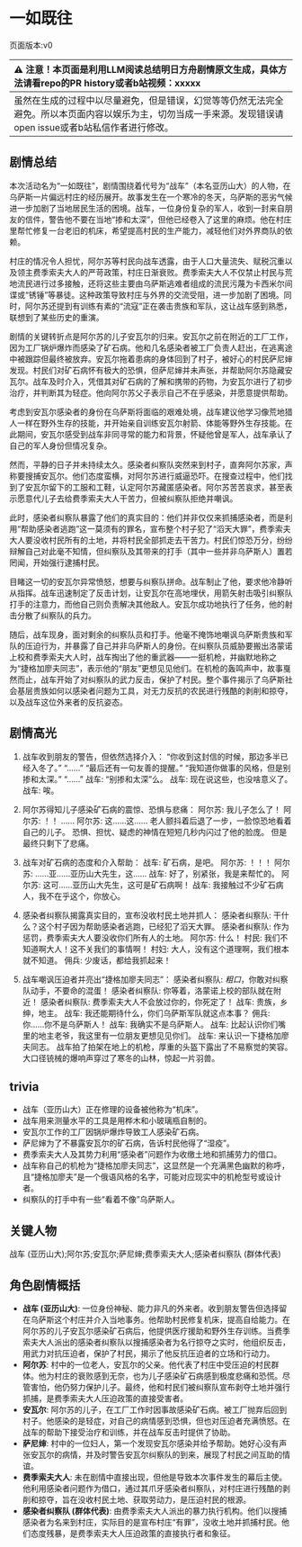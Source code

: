 # 一如既往
页面版本:v0
 

| :warning: 注意！本页面是利用LLM阅读总结明日方舟剧情原文生成，具体方法请看repo的PR history或者b站视频：xxxxx           |
|:----------------------------|
| 虽然在生成的过程中以尽量避免，但是错误，幻觉等等仍然无法完全避免。所以本页面内容以娱乐为主，切勿当成一手来源。发现错误请open issue或者b站私信作者进行修改。|



## 剧情总结
本次活动名为“一如既往”，剧情围绕着代号为“战车”（本名亚历山大）的人物，在乌萨斯一片偏远村庄的经历展开。故事发生在一个寒冷的冬天，乌萨斯的恶劣气候进一步加剧了当地居民生活的困境。战车，一位身份复杂的军人，收到一封来自朋友的信件，警告他不要在当地“掺和太深”，但他已经卷入了这里的麻烦。他在村庄里帮忙修复一台老旧的机床，希望提高村民的生产能力，减轻他们对外界商队的依赖。

村庄的情况令人担忧，阿尔苏等村民向战车透露，由于人口大量流失、赋税沉重以及领主费季索夫大人的严苛政策，村庄日渐衰败。费季索夫大人不仅禁止村民与荒地流民进行过多接触，还将这些主要由乌萨斯逃难者组成的流民污蔑为卡西米尔间谍或“锈锤”等暴徒。这种政策导致村庄与外界的交流受阻，进一步加剧了困境。同时，阿尔苏还提到有训练有素的“流寇”正在袭击贵族和军队，这让战车感到熟悉，联想到了某些历史的重演。

剧情的关键转折点是阿尔苏的儿子安瓦尔的归来。安瓦尔之前在附近的工厂工作，因为工厂锅炉爆炸而感染了矿石病。他和几名感染者被工厂负责人赶出，在逃离途中被跟踪但最终被放弃。安瓦尔拖着患病的身体回到了村子，被好心的村民萨尼婶发现。村民们对矿石病怀有极大的恐惧，但萨尼婶并未声张，并帮助阿尔苏隐藏安瓦尔。战车及时介入，凭借其对矿石病的了解和携带的药物，为安瓦尔进行了初步治疗，并判断其为轻症。他向阿尔苏父子表示自己不在乎感染，并愿意提供帮助。

考虑到安瓦尔感染者的身份在乌萨斯将面临的艰难处境，战车建议他学习像荒地猎人一样在野外生存的技能，并开始亲自训练安瓦尔射箭、体能等野外生存技能。在此期间，安瓦尔感受到战车非同寻常的能力和背景，怀疑他曾是军人，战车承认了自己的军人身份但情况复杂。

然而，平静的日子并未持续太久。感染者纠察队突然来到村子，直奔阿尔苏家，声称要搜捕安瓦尔。他们态度蛮横，对阿尔苏进行威逼恐吓。在搜查过程中，他们找到了安瓦尔留下的工服和工鞋，认定阿尔苏藏匿感染者。阿尔苏苦苦哀求，甚至表示愿意代儿子去给费季索夫大人干苦力，但被纠察队拒绝并嘲讽。

此时，感染者纠察队暴露了他们的真实目的：他们并非仅仅来抓捕感染者，而是利用“帮助感染者逃跑”这一莫须有的罪名，宣布整个村子犯了“滔天大罪”，费季索夫大人要没收村民所有的土地，并将村民全部抓走去干苦力。村民们惊恐万分，纷纷辩解自己对此毫不知情，但纠察队及其带来的打手（其中一些并非乌萨斯人）置若罔闻，开始强行逮捕村民。

目睹这一切的安瓦尔异常愤怒，想要与纠察队拼命。战车制止了他，要求他冷静听从指挥。战车迅速制定了反击计划，让安瓦尔在高地埋伏，用箭矢射击吸引纠察队打手的注意力，而他自己则负责解决其他敌人。安瓦尔成功地执行了任务，他的射击分散了纠察队的兵力。

随后，战车现身，面对剩余的纠察队员和打手。他毫不掩饰地嘲讽乌萨斯贵族和军队的压迫行为，并暴露了自己并非乌萨斯人的身份。在纠察队员威胁要搬出洛蒙诺上校和费季索夫大人时，战车掏出了他的重武器——一挺机枪，并幽默地称之为“捷格加廖夫同志”，表示他的“朋友”更想见见他们。在机枪的轰鸣声中，故事戛然而止，战车开始了对纠察队的武力反击，保护了村民。整个事件揭示了乌萨斯社会基层贵族如何以感染者问题为工具，对无力反抗的农民进行残酷的剥削和掠夺，以及战车这位外来者的反抗姿态。
## 剧情高光
1.  战车收到朋友的警告，但依然选择介入：
    “你收到这封信的时候，那边多半已经入冬了。”
    “......”
    “最后还有一句友善的提醒。”
    “我知道你做事的风格，但是别掺和太深。”
    “......”
    战车: “别掺和太深”么。
    战车: 现在说这些，也没啥意义了。
    战车: 唉。

2.  阿尔苏得知儿子感染矿石病的震惊、恐惧与悲痛：
    阿尔苏: 我儿子怎么了！
    阿尔苏: ！！
    ......
    阿尔苏: 这......这......
    老人颤抖着后退了一步，一脸惊恐地看着自己的儿子。
    恐惧、担忧、疑虑的神情在短短几秒内闪过了他的脸庞。
    但是最终只剩下了悲痛。

3.  战车对矿石病的态度和介入帮助：
    战车: 矿石病，是吧。
    阿尔苏: ！！！
    阿尔苏: ......亚......亚历山大先生，这......
    战车: 好了，别紧张，我是来帮忙的。
    阿尔苏: 这可......亚历山大先生，这可是矿石病啊！
    战车: 我接触过不少矿石病人，我不在乎这个，你放心。

4.  感染者纠察队揭露真实目的，宣布没收村民土地并抓人：
    感染者纠察队: 干什么？这个村子因为帮助感染者逃跑，已经犯了滔天大罪。
    感染者纠察队: 作为惩罚，费季索夫大人要没收你们所有人的土地。
    阿尔苏: 什么！
    村民: 我们不知道啊大人！这不关我们的事情啊！
    村妇: 大人，没有这个道理啊，我们根本就不知道。
    佣兵: 少废话，都给我抓起来！

5.  战车嘲讽压迫者并亮出“捷格加廖夫同志”：
    感染者纠察队: *粗口*，你敢对纠察队动手，不要命的混蛋！
    感染者纠察队: 你等着，洛蒙诺上校的部队就在附近！
    感染者纠察队: 费季索夫大人不会放过你的，你死定了！
    战车: 贵族，乡绅，地主。
    战车: 我还能期待什么，你们乌萨斯军队就这点本事？
    佣兵: 你......你不是乌萨斯人！
    战车: 我确实不是乌萨斯人。
    战车: 比起认识你们嘴里的地主老爷，我这里有一位朋友更想见见你们。
    战车: 来认识一下捷格加廖夫同志。
    战车拍了拍架在地上的机枪，厚重的头盔下露出了不易察觉的笑容。
    大口径铳械的爆响声穿过了寒冬的山林，惊起一片羽兽。
## trivia
*   战车（亚历山大）正在修理的设备被他称为“机床”。
*   战车用来测量水平的工具是用桦木和小玻璃瓶自制的。
*   安瓦尔工作的工厂因锅炉爆炸导致工人感染矿石病。
*   萨尼婶为了不暴露安瓦尔的矿石病，告诉村民他得了“湿疫”。
*   费季索夫大人及其势力利用“感染者”问题作为收缴土地和抓捕劳力的借口。
*   战车称自己的机枪为“捷格加廖夫同志”，这显然是一个充满黑色幽默的称呼，且“捷格加廖夫”是一个俄语风格的名字，可能对应现实中的机枪型号或设计者。
*   纠察队的打手中有一些“看着不像”乌萨斯人。
## 关键人物
战车 (亚历山大);阿尔苏;安瓦尔;萨尼婶;费季索夫大人;感染者纠察队 (群体代表)
## 角色剧情概括
-   **战车 (亚历山大)**: 一位身份神秘、能力非凡的外来者。收到朋友警告但选择留在乌萨斯这个村庄并介入当地事务。他帮助村民修复机床，提高自给能力。在阿尔苏的儿子安瓦尔感染矿石病后，他提供医疗援助和野外生存训练。当费季索夫大人派出的感染者纠察队以搜捕感染者为名行掠夺之实时，他组织反击，用武力对抗压迫者，保护了村民，揭示了他反抗压迫者的立场和行动力。
-   **阿尔苏**: 村中的一位老人，安瓦尔的父亲。他代表了村庄中受压迫的村民群体。他为村庄的衰败感到无奈，也为儿子感染矿石病感到极度悲痛和恐慌。尽管害怕，他仍努力保护儿子。最终，他和村民们被纠察队宣布剥夺土地并强行抓捕，是费季索夫大人压迫政策的直接受害者。
-   **安瓦尔**: 阿尔苏的儿子，在工厂工作时因事故感染矿石病。被工厂抛弃后回到村子。他感染的是轻症，对自己的病情感到恐惧，但也对压迫者充满愤怒。在战车的帮助下接受治疗和训练，并在战车反击时提供了协助。
-   **萨尼婶**: 村中的一位妇人，第一个发现安瓦尔感染并给予帮助。她好心没有声张安瓦尔的病情，并及时警告安瓦尔纠察队的到来，展现了村民之间互助的情谊。
-   **费季索夫大人**: 未在剧情中直接出现，但他是导致本次事件发生的幕后主使。他利用感染者问题作为借口，通过其爪牙感染者纠察队，对村庄进行残酷的剥削和掠夺，旨在没收村民土地、获取劳动力，是压迫村民的根源。
-   **感染者纠察队 (群体代表)**: 由费季索夫大人派出的暴力执行机构。他们以搜捕感染者为名来到村庄，实际目的是宣布村庄“有罪”，没收土地并抓捕村民。他们态度残暴，是费季索夫大人压迫政策的直接执行者和象征。